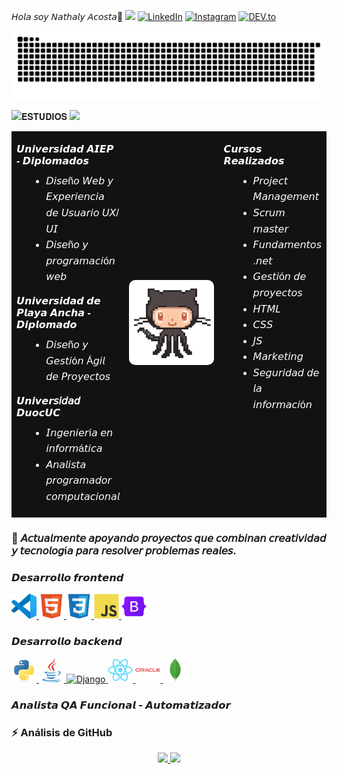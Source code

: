 𝘏𝘰𝘭𝘢 𝘴𝘰𝘺 𝘕𝘢𝘵𝘩𝘢𝘭𝘺 𝘈𝘤𝘰𝘴𝘵𝘢👋
<img src="https://user-images.githubusercontent.com/73097560/115834477-dbab4500-a447-11eb-908a-139a6edaec5c.gif">
<a href="https://www.linkedin.com/in/keila-m-a0b26132a" target="_blank"><img src="https://img.shields.io/badge/LinkedIn-%230077B5.svg?&style=flat-square&logo=linkedin&logoColor=white" alt="LinkedIn"></a>
<a href="https://www.instagram.com/knma.26?igsh=cWxwNDJrenZybXJy&utm_source=qr" target="_blank"><img src="https://img.shields.io/badge/Instagram-%23E4405F.svg?&style=flat-square&logo=instagram&logoColor=white" alt="Instagram"></a>
<a href="https://" target="_blank"><img src="https://img.shields.io/badge/DEV-%230A0A0A.svg?&style=flat-square&logo=DEV.to&logoColor=white" alt="DEV.to"></a>

<p align = "center">
	<img src = "https://github.com/7oSkaaa/7oSkaaa/blob/output/github-contribution-grid-snake.svg?" alt = "Snake Game"/>
</p>
<picture><img src = "https://github.com/7oSkaaa/7oSkaaa/blob/main/Images/about_me.gif?raw=true" width = 50px></picture>𝐄𝐒𝐓𝐔𝐃𝐈𝐎𝐒
<img src="https://user-images.githubusercontent.com/73097560/115834477-dbab4500-a447-11eb-908a-139a6edaec5c.gif">


 <table border="0" style="width: 100%; table-layout: fixed; text-align: left; border-spacing: 20px; border-collapse: collapse; background-color: #121212; color: #fff;">
  <tr>
    <td style="width: 33.33%; vertical-align: top; font-family: Arial, sans-serif; font-size: 16px;">
      <p style="font-weight: bold; margin-bottom: 10px;">𝙐𝙣𝙞𝙫𝙚𝙧𝙨𝙞𝙙𝙖𝙙 𝘼𝙄𝙀𝙋 - 𝘿𝙞𝙥𝙡𝙤𝙢𝙖𝙙𝙤𝙨</p>
      <ul style="margin: 0 0 15px 20px; line-height: 1.6;">
        <li>𝘋𝘪𝘴𝘦ñ𝘰 𝘞𝘦𝘣 𝘺 𝘌𝘹𝘱𝘦𝘳𝘪𝘦𝘯𝘤𝘪𝘢 𝘥𝘦 𝘜𝘴𝘶𝘢𝘳𝘪𝘰 𝘜𝘟/𝘜𝘐</li>
        <li>𝘋𝘪𝘴𝘦ñ𝘰 𝘺 𝘱𝘳𝘰𝘨𝘳𝘢𝘮𝘢𝘤𝘪ó𝘯 𝘸𝘦𝘣</li>
      </ul>
      <p style="font-weight: bold; margin-bottom: 10px;">𝙐𝙣𝙞𝙫𝙚𝙧𝙨𝙞𝙙𝙖𝙙 𝙙𝙚 𝙋𝙡𝙖𝙮𝙖 𝘼𝙣𝙘𝙝𝙖 - 𝘿𝙞𝙥𝙡𝙤𝙢𝙖𝙙𝙤</p>
      <ul style="margin: 0 0 15px 20px; line-height: 1.6;">
        <li>𝘋𝘪𝘴𝘦ñ𝘰 𝘺 𝘎𝘦𝘴𝘵𝘪ó𝘯 Á𝘨𝘪𝘭 𝘥𝘦 𝘗𝘳𝘰𝘺𝘦𝘤𝘵𝘰𝘴</li>
      </ul>
      <p style="font-weight: bold; margin-bottom: 10px;">𝙐𝙣𝙞𝙫𝙚𝙧𝘴𝘪𝘥𝘢𝘥 𝘿𝙪𝙤𝙘𝙐𝘾</p>
      <ul style="margin: 0 0 15px 20px; line-height: 1.6;">
        <li>𝘐𝘯𝘨𝘦𝘯𝘪𝘦𝘳í𝘢 𝘦𝘯 𝘪𝘯𝘧𝘰𝘳𝘮á𝘵𝘪𝘤𝘢</li>
        <li>𝘈𝘯𝘢𝘭𝘪𝘴𝘵𝘢 𝘱𝘳𝘰𝘨𝘳𝘢𝘮𝘢𝘥𝘰𝘳 𝘤𝘰𝘮𝘱𝘶𝘵𝘢𝘤𝘪𝘰𝘯𝘢𝘭</li>
      </ul>
    </td>
    <td style="width: 33.33%; text-align: center; vertical-align: middle;">
      <img src="./git.gif" width="200" alt="Octocat gif" style="border-radius: 10px;">
    </td>
    <td style="width: 33.33%; vertical-align: top; font-family: Arial, sans-serif; font-size: 16px;">
      <p style="font-weight: bold; margin-bottom: 10px;">𝘾𝙪𝙧𝙨𝙤𝙨 𝙍𝙚𝙖𝙡𝙞𝙯𝙖𝙙𝙤𝙨</p>
      <ul style="margin: 0 0 15px 20px; line-height: 1.6;">
        <li>𝘗𝘳𝘰𝘫𝘦𝘤𝘵 𝘔𝘢𝘯𝘢𝘨𝘦𝘮𝘦𝘯𝘵</li>
        <li>𝘚𝘤𝘳𝘶𝘮 𝘮𝘢𝘴𝘵𝘦𝘳</li>
        <li>𝘍𝘶𝘯𝘥𝘢𝘮𝘦𝘯𝘵𝘰𝘴 .𝘯𝘦𝘵</li>
        <li>𝘎𝘦𝘴𝘵𝘪ó𝘯 𝘥𝘦 𝘱𝘳𝘰𝘺𝘦𝘤𝘵𝘰𝘴</li>
        <li>𝘏𝘛𝘔𝘓</li>
        <li>𝘊𝘚𝘚</li>
        <li>𝘑𝘚</li>
        <li>𝘔𝘢𝘳𝘬𝘦𝘵𝘪𝘯𝘨</li>
        <li>𝘚𝘦𝘨𝘶𝘳𝘪𝘥𝘢𝘥 𝘥𝘦 𝘭𝘢 𝘪𝘯𝘧𝘰𝘳𝘮𝘢𝘤𝘪ó𝘯</li>
      </ul>
    </td>
  </tr>
</table>  

### 🚀 **𝘈𝘤𝘵𝘶𝘢𝘭𝘮𝘦𝘯𝘵𝘦 𝘢𝘱𝘰𝘺𝘢𝘯𝘥𝘰 𝘱𝘳𝘰𝘺𝘦𝘤𝘵𝘰𝘴 𝘲𝘶𝘦 𝘤𝘰𝘮𝘣𝘪𝘯𝘢𝘯 𝘤𝘳𝘦𝘢𝘵𝘪𝘷𝘪𝘥𝘢𝘥 𝘺 𝘵𝘦𝘤𝘯𝘰𝘭𝘰𝘨í𝘢 𝘱𝘢𝘳𝘢 𝘳𝘦𝘴𝘰𝘭𝘷𝘦𝘳 𝘱𝘳𝘰𝘣𝘭𝘦𝘮𝘢𝘴 𝘳𝘦𝘢𝘭𝘦𝘴.**

<h3>𝘿𝙚𝙨𝙖𝙧𝙧𝙤𝙡𝙡𝙤 𝙛𝙧𝙤𝙣𝙩𝙚𝙣𝙙</h3>
<p align="left">
    <!-- Visual Studio Code -->
  <a href="https://code.visualstudio.com/" target="_blank" rel="noreferrer">
    <img src="https://raw.githubusercontent.com/devicons/devicon/master/icons/vscode/vscode-original.svg" alt="Visual Studio Code" width="40" height="40" />
  </a>
  <!-- HTML5 -->
  <a href="https://developer.mozilla.org/en-US/docs/Web/HTML" target="_blank" rel="noreferrer">
    <img src="https://raw.githubusercontent.com/devicons/devicon/master/icons/html5/html5-original.svg" alt="HTML5" width="40" height="40" />
  </a>
 <!--CSS-->
 <a href="https://developer.mozilla.org/en-US/docs/Web/CSS" target="_blank" rel="noreferrer">
    <img src="https://raw.githubusercontent.com/devicons/devicon/master/icons/css3/css3-original.svg" alt="CSS" width="40" height="40" />
  </a>
  <!-- JavaScript -->
  <a href="https://developer.mozilla.org/en-US/docs/Web/JavaScript" target="_blank" rel="noreferrer">
    <img src="https://raw.githubusercontent.com/devicons/devicon/master/icons/javascript/javascript-original.svg" alt="JavaScript" width="40" height="40" />
  </a>
  <!-- Bootstrap -->
  <a href="https://getbootstrap.com/" target="_blank" rel="noreferrer">
    <img src="https://raw.githubusercontent.com/devicons/devicon/master/icons/bootstrap/bootstrap-original.svg" alt="Bootstrap" width="40" height="40" />
  </a>

 <h3>𝘿𝙚𝙨𝙖𝙧𝙧𝙤𝙡𝙡𝙤 𝙗𝙖𝙘𝙠𝙚𝙣𝙙</h3>
   <!-- Python -->
  <a href="https://www.python.org/" target="_blank" rel="noreferrer">
    <img src="https://raw.githubusercontent.com/devicons/devicon/master/icons/python/python-original.svg" alt="Python" width="40" height="40" />
  </a> 
     <!-- Java -->
  <a href="https://www.java.com/" target="_blank" rel="noreferrer">
    <img src="https://raw.githubusercontent.com/devicons/devicon/master/icons/java/java-original.svg" alt="Java" width="40" height="40" />
  </a>
    <!-- Django -->
  <a href="https://www.djangoproject.com/" target="_blank" rel="noreferrer">
    <img src="https://cdn.worldvectorlogo.com/logos/django.svg" alt="Django" width="40" height="40" />
  </a>
  <!-- React -->
  <a href="https://reactjs.org/" target="_blank" rel="noreferrer">
    <img src="https://raw.githubusercontent.com/devicons/devicon/master/icons/react/react-original.svg" alt="React" width="40" height="40" />
  </a>
   <!-- oracle -->
  <a href="https://www.oracle.com/database/sqldeveloper/" target="_blank" rel="noreferrer">
    <img src="https://raw.githubusercontent.com/devicons/devicon/master/icons/oracle/oracle-original.svg" alt="SQL Developer" width="40" height="40" />
  </a>
   <!-- mongodb -->
  <a href="https://www.mongodb.com/" target="_blank" rel="noreferrer">
    <img src="https://raw.githubusercontent.com/devicons/devicon/master/icons/mongodb/mongodb-original.svg" alt="MongoDB" width="40" height="40" />
 </a>
 <h3>𝘼𝙣𝙖𝙡𝙞𝙨𝙩𝙖 𝙌𝘼 𝙁𝙪𝙣𝙘𝙞𝙤𝙣𝙖𝙡 - 𝘼𝙪𝙩𝙤𝙢𝙖𝙩𝙞𝙯𝙖𝙙𝙤𝙧</h3>
</p>

### ⚡&nbsp;Análisis de GitHub

<p align="center">
<a href="https://github.com/keimartinan">
  <img height="180em" src="https://github-readme-stats-eight-theta.vercel.app/api?username=keimartinan&show_icons=true&theme=algolia&include_all_commits=true&count_private=true"/>
  <img height="180em" src="https://github-readme-stats-eight-theta.vercel.app/api/top-langs/?username=keimartinan&layout=compact&langs_count=8&theme=algolia"/>
</a>
</p>
<!--
**keimartinan/keimartinan** is a ✨ _special_ ✨ repository because its `README.md` (this file) appears on your GitHub profile.

Here are some ideas to get you started:

- 🔭 I’m currently working on ...
- 🌱 I’m currently learning ...
- 👯 I’m looking to collaborate on ...
- 🤔 I’m looking for help with ...
- 💬 Ask me about ...
- 📫 How to reach me: ...
- 😄 Pronouns: ...
- ⚡ Fun fact: ...
-->
